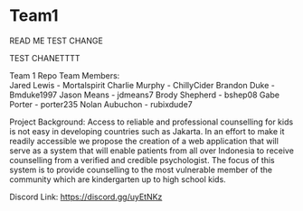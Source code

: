 # Team1
READ ME TEST CHANGE

TEST CHANETTTT


Team 1 Repo
Team Members:			
Jared Lewis - Mortalspirit
Charlie Murphy - ChillyCider
Brandon Duke - Bmduke1997
Jason Means - jdmeans7
Brody Shepherd - bshep08
Gabe Porter - porter235
Nolan Aubuchon - rubixdude7

Project Background:
Access to reliable and professional counselling for kids is not easy in developing countries such as Jakarta. In an effort to make it readily accessible we propose the creation of a web application that will serve as a system that will enable patients from all over Indonesia to receive counselling from a verified and credible psychologist. The focus of this system is to provide counselling to the most vulnerable member of the community which are kindergarten up to high school kids.

Discord Link: https://discord.gg/uyEtNKz
